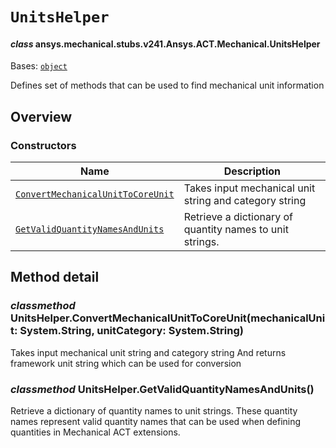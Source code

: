 # `UnitsHelper`



#### *class* ansys.mechanical.stubs.v241.Ansys.ACT.Mechanical.UnitsHelper

Bases: [`object`](https://docs.python.org/3/library/functions.html#object)

Defines set of methods that can be used to find mechanical unit information

<!-- !! processed by numpydoc !! -->

<a id="overview"></a>

## Overview

### Constructors

| Name | Description |
|-----------------------------------------------------------------------------------------------------------------------------------------|----------------------------------------------------------|
| [`ConvertMechanicalUnitToCoreUnit`](../../../../v242/Ansys/ACT/Mechanical/UnitsHelper.md#UnitsHelper.ConvertMechanicalUnitToCoreUnit)   | Takes input mechanical unit string and category string   |
| [`GetValidQuantityNamesAndUnits`](../../../../v242/Ansys/ACT/Mechanical/UnitsHelper.md#UnitsHelper.GetValidQuantityNamesAndUnits)       | Retrieve a dictionary of quantity names to unit strings. |

<a id="method-detail"></a>

## Method detail

<a id="UnitsHelper.ConvertMechanicalUnitToCoreUnit"></a>

### *classmethod* UnitsHelper.ConvertMechanicalUnitToCoreUnit(mechanicalUnit: System.String, unitCategory: System.String)

Takes input mechanical unit string and category string
And returns framework unit string which can be used for conversion

<!-- !! processed by numpydoc !! -->

<a id="UnitsHelper.GetValidQuantityNamesAndUnits"></a>

### *classmethod* UnitsHelper.GetValidQuantityNamesAndUnits()

Retrieve a dictionary of quantity names to unit strings.
These quantity names represent valid quantity names that can be used when defining quantities in
Mechanical ACT extensions.

<!-- !! processed by numpydoc !! -->

